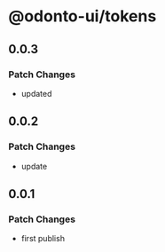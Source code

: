 # @odonto-ui/tokens

## 0.0.3

### Patch Changes

- updated

## 0.0.2

### Patch Changes

- update

## 0.0.1

### Patch Changes

- first publish
